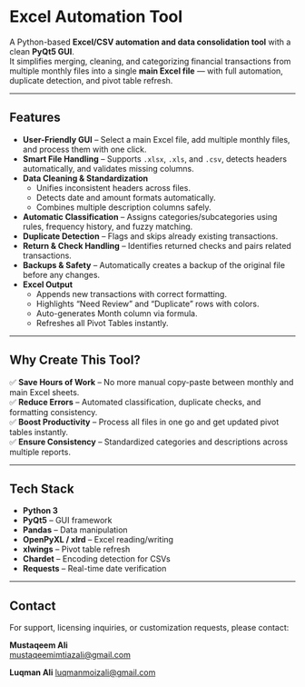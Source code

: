 # Excel Automation Tool

A Python-based **Excel/CSV automation and data consolidation tool** with a clean **PyQt5 GUI**.  
It simplifies merging, cleaning, and categorizing financial transactions from multiple monthly files into a single **main Excel file** — with full automation, duplicate detection, and pivot table refresh.  

---

## Features
- **User-Friendly GUI** – Select a main Excel file, add multiple monthly files, and process them with one click.  
- **Smart File Handling** – Supports `.xlsx`, `.xls`, and `.csv`, detects headers automatically, and validates missing columns.  
- **Data Cleaning & Standardization**  
  - Unifies inconsistent headers across files.  
  - Detects date and amount formats automatically.  
  - Combines multiple description columns safely.  
- **Automatic Classification** – Assigns categories/subcategories using rules, frequency history, and fuzzy matching.  
- **Duplicate Detection** – Flags and skips already existing transactions.  
- **Return & Check Handling** – Identifies returned checks and pairs related transactions.  
- **Backups & Safety** – Automatically creates a backup of the original file before any changes.  
- **Excel Output**  
  - Appends new transactions with correct formatting.  
  - Highlights “Need Review” and “Duplicate” rows with colors.  
  - Auto-generates Month column via formula.  
  - Refreshes all Pivot Tables instantly.  

---

## Why Create This Tool?
✅ **Save Hours of Work** – No more manual copy-paste between monthly and main Excel sheets.  
✅ **Reduce Errors** – Automated classification, duplicate checks, and formatting consistency.  
✅ **Boost Productivity** – Process all files in one go and get updated pivot tables instantly.  
✅ **Ensure Consistency** – Standardized categories and descriptions across multiple reports.  

---

## Tech Stack
- **Python 3**  
- **PyQt5** – GUI framework  
- **Pandas** – Data manipulation  
- **OpenPyXL / xlrd** – Excel reading/writing  
- **xlwings** – Pivot table refresh  
- **Chardet** – Encoding detection for CSVs  
- **Requests** – Real-time date verification

---

## Contact

For support, licensing inquiries, or customization requests, please contact:

**Mustaqeem Ali**  
mustaqeemimtiazali@gmail.com

**Luqman Ali**
luqmanmoizali@gmail.com  
